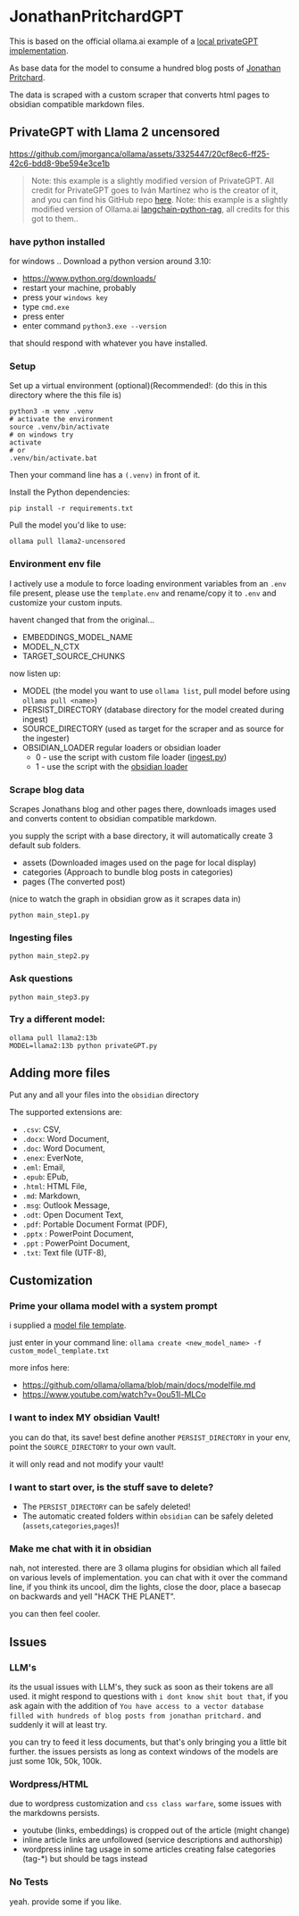 # JonathanPritchardGPT 

This is based on the official ollama.ai example of a [local privateGPT implementation](https://github.com/ollama/ollama/tree/main/examples/langchain-python-rag-privategpt).

As base data for the model to consume a hundred blog posts of [Jonathan Pritchard](https://www.jonathanpritchard.me).

The data is scraped with a custom scraper that converts html pages to obsidian compatible markdown files.

## PrivateGPT with Llama 2 uncensored

https://github.com/jmorganca/ollama/assets/3325447/20cf8ec6-ff25-42c6-bdd8-9be594e3ce1b

> Note: this example is a slightly modified version of PrivateGPT. All credit for PrivateGPT goes to Iván Martínez who is the creator of it, and you can find his GitHub repo [here](https://github.com/imartinez/privateGPT).
> Note: this example is a slightly modified version of Ollama.ai [langchain-python-rag](https://github.com/ollama/ollama/tree/main/examples/langchain-python-rag-privategpt), all credits for this got to them..

### have python installed
for windows ..
Download a python version around 3.10:
- https://www.python.org/downloads/
- restart your machine, probably
- press your `windows key`
- type `cmd.exe`
- press enter
- enter command `python3.exe --version`

that should respond with whatever you have installed.


### Setup

Set up a virtual environment (optional)(Recommended!:
(do this in this directory where the this file is)
```
python3 -m venv .venv
# activate the environment
source .venv/bin/activate
# on windows try
activate
# or
.venv/bin/activate.bat
```

Then your command line has a `(.venv)` in front of it.

Install the Python dependencies:

```shell
pip install -r requirements.txt
```

Pull the model you'd like to use:

```
ollama pull llama2-uncensored
```

### Environment env file 
I actively use a module to force loading environment variables from an `.env` file present, please use the `template.env` and rename/copy it to `.env` and customize your custom inputs.

havent changed that from the original...
- EMBEDDINGS_MODEL_NAME 
- MODEL_N_CTX
- TARGET_SOURCE_CHUNKS

now listen up:
- MODEL (the model you want to use `ollama list`, pull model before using `ollama pull <name>`)
- PERSIST_DIRECTORY (database directory for the model created during ingest)
- SOURCE_DIRECTORY (used as target for the scraper and as source for the ingester)
- OBSIDIAN_LOADER regular loaders or obsidian loader
  - 0 - use the script with custom file loader ([ingest.py](ingest.py))
  - 1 - use the script with the [obsidian loader](https://python.langchain.com/docs/integrations/document_loaders/obsidian)

### Scrape blog data

Scrapes Jonathans blog and other pages there, downloads images used and converts content to obsidian compatible markdown.

you supply the script with a base directory, it will automatically create 3 default sub folders.
- assets (Downloaded images used on the page for local display)
- categories (Approach to bundle blog posts in categories)
- pages (The converted post)

(nice to watch the graph in obsidian grow as it scrapes data in)

```shell
python main_step1.py
```

### Ingesting files

```shell
python main_step2.py
```

### Ask questions

```shell
python main_step3.py
```

### Try a different model:

```
ollama pull llama2:13b
MODEL=llama2:13b python privateGPT.py
```

## Adding more files

Put any and all your files into the `obsidian` directory

The supported extensions are:

- `.csv`: CSV,
- `.docx`: Word Document,
- `.doc`: Word Document,
- `.enex`: EverNote,
- `.eml`: Email,
- `.epub`: EPub,
- `.html`: HTML File,
- `.md`: Markdown,
- `.msg`: Outlook Message,
- `.odt`: Open Document Text,
- `.pdf`: Portable Document Format (PDF),
- `.pptx` : PowerPoint Document,
- `.ppt` : PowerPoint Document,
- `.txt`: Text file (UTF-8),

## Customization

### Prime your ollama model with a system prompt

i supplied a [model file template](custom_model_template.txt).

just enter in your command line: `ollama create <new_model_name> -f custom_model_template.txt`

more infos here:
- https://github.com/ollama/ollama/blob/main/docs/modelfile.md
- https://www.youtube.com/watch?v=0ou51l-MLCo

### I want to index MY obsidian Vault!
you can do that, its save!
best define another `PERSIST_DIRECTORY` in your env, point the `SOURCE_DIRECTORY` to your own vault.

it will only read and not modify your vault!

### I want to start over, is the stuff save to delete?

- The `PERSIST_DIRECTORY` can be safely deleted!
- The automatic created folders within `obsidian` can be safely deleted (`assets`,`categories`,`pages`)!

### Make me chat with it in obsidian
nah, not interested.
there are 3 ollama plugins for obsidian which all failed on various levels of implementation.
you can chat with it over the command line, if you think its uncool, dim the lights, close the door, place a basecap on backwards and yell "HACK THE PLANET".

you can then feel cooler.

## Issues

### LLM's
its the usual issues with LLM's, they suck as soon as their tokens are all used.
it might respond to questions with `i dont know shit bout that`, 
if you ask again with the addition of `You have access to a vector database filled with hundreds of blog posts from jonathan pritchard.` and suddenly it will at least try.

you can try to feed it less documents, but that's only bringing you a little bit further.
the issues persists as long as context windows of the models are just some 10k, 50k, 100k.

### Wordpress/HTML

due to wordpress customization and `css class warfare`, some issues with the markdowns persists.
- youtube (links, embeddings) is cropped out of the article (might change)
- inline article links are unfollowed (service descriptions and authorship)
- wordpress inline tag usage in some articles creating false categories (tag-*) but should be tags instead

### No Tests

yeah. provide some if you like.
